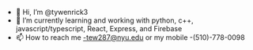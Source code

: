 - 👋 Hi, I’m @tywenrick3
- 🌱 I’m currently learning and working with python, c++, javascript/typescript, React, Express, and Firebase
- 📫 How to reach me -tew287@nyu.edu or my mobile -(510)-778-0098

<!---
tywenrick3/tywenrick3 is a ✨ special ✨ repository because its `README.md` (this file) appears on your GitHub profile.
You can click the Preview link to take a look at your changes.
--->
